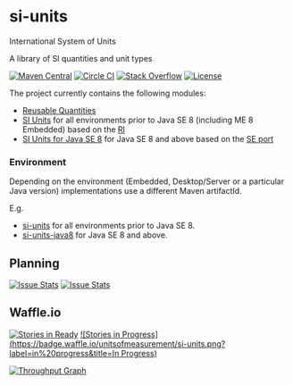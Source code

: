 # si-units
International System of Units

A library of SI quantities and unit types

[![Maven Central](https://maven-badges.herokuapp.com/maven-central/si.uom/si-parent/badge.svg)](https://maven-badges.herokuapp.com/maven-central/si.unom/si-parent)
[![Circle CI](https://circleci.com/gh/unitsofmeasurement/si-units.svg?style=svg)](https://circleci.com/gh/unitsofmeasurement/si-units) 
[![Stack Overflow](http://img.shields.io/badge/stack%20overflow-si%20units-4183C4.svg)](http://stackoverflow.com/search?q=si+units)
[![License](http://img.shields.io/badge/license-BSD3-blue.svg)](http://opensource.org/licenses/BSD-3-Clause)

The project currently contains the following modules:

- [Reusable Quantities](quantity)
- [SI Units](units) for all environments prior to Java SE 8 (including ME 8 Embedded) based on the [RI](../../../unit-ri) 
- [SI Units for Java SE 8](units-java8) for Java SE 8 and above based on the [SE port](../../../uom-se)

### Environment
Depending on the environment (Embedded, Desktop/Server or a particular Java version) implementations use a different Maven artifactId.

E.g.
- [si-units](units) for all environments prior to Java SE 8.
- [si-units-java8](units-java8) for Java SE 8 and above.

Planning
------------
[![Issue Stats](http://issuestats.com/github/unitsofmeasurement/si-units/badge/pr?style=flat)](http://issuestats.com/github/unitsofmeasurement/si-units)
[![Issue Stats](http://issuestats.com/github/unitsofmeasurement/si-units/badge/issue?style=flat)](http://issuestats.com/github/unitsofmeasurement/si-units)


Waffle.io
------------
[![Stories in Ready](https://badge.waffle.io/unitsofmeasurement/si-units.png?label=ready&title=Ready)](https://waffle.io/unitsofmeasurement/si-units)
[![Stories in Progress](https://badge.waffle.io/unitsofmeasurement/si-units.png?label=in%20progress&title=In Progress)](https://waffle.io/unitsofmeasurement/si-units)

[![Throughput Graph](https://graphs.waffle.io/unitsofmeasurement/si-units/throughput.svg)](https://waffle.io/unitsofmeasurement/si-units/metrics)
